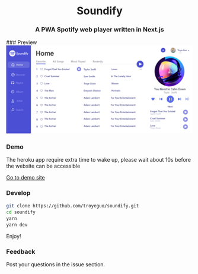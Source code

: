 <h1 align="center">Soundify</h1>
<h3 align="center">A PWA Spotify web player written in Next.js</h3>
### Preview

<img src="/public/demo.png">

### Demo

The heroku app require extra time to wake up, please wait about 10s before the website can be accessible

[Go to demo site](https://soundify.960960.xyz)

### Develop

```bash
git clone https://github.com/troyeguo/soundify.git
cd soundify
yarn
yarn dev
```

Enjoy!

### Feedback

Post your questions in the issue section.
